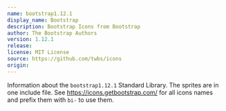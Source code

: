 ```yaml
---
name: bootstrap1.12.1
display_name: Bootstrap
description: Bootstrap Icons from Bootstrap
author: The Bootstrap Authors
version: 1.12.1
release: 
license: MIT License
source: https://github.com/twbs/icons
origin: 
---
```


Information about the `bootstrap1.12.1` Standard Library. The sprites are in one include file. See https://icons.getbootstrap.com/ for all icons names and prefix them with `bi-` to use them.

